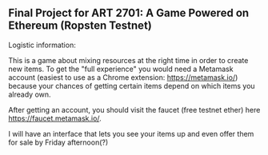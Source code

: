 Final Project for ART 2701: A Game Powered on Ethereum (Ropsten Testnet)
---------------
Logistic information:

This is a game about mixing resources at the right time in order to create new items. To get the "full experience" you would need a Metamask account (easiest to use as a Chrome extension: https://metamask.io/) because your chances of getting certain items depend on which items you already own.


After getting an account, you should visit the faucet (free testnet ether) here https://faucet.metamask.io/. 


I will have an interface that lets you see your items up and even offer them for sale by Friday afternoon(?)